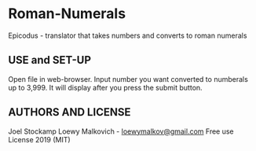 # Roman-Numerals

Epicodus - translator that takes numbers and converts to roman numerals

## USE and SET-UP

Open file in web-browser. Input number you want converted to numberals up to 3,999. It will display after you press the submit button.

## AUTHORS AND LICENSE

Joel Stockamp
Loewy Malkovich - loewymalkov@gmail.com
Free use License 2019 (MIT)
